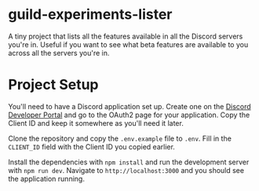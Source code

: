 # guild-experiments-lister

A tiny project that lists all the features available in all the Discord servers you're in. Useful if you want to see what beta features are available to you across all the servers you're in.

# Project Setup

You'll need to have a Discord application set up. Create one on the [Discord Developer Portal](https://discord.com/developers/applications) and go to the OAuth2 page for your application. Copy the Client ID and keep it somewhere as you'll need it later.

Clone the repository and copy the `.env.example` file to `.env`. Fill in the `CLIENT_ID` field with the Client ID you copied earlier.

Install the dependencies with `npm install` and run the development server with `npm run dev`. Navigate to `http://localhost:3000` and you should see the application running.
